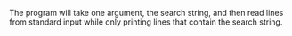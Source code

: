 The program will take one argument, the search string, and then read lines from standard input while only printing lines that contain the search string.
